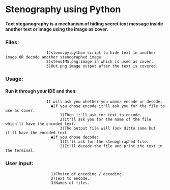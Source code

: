 # Stenography using Python

#### Text steganography is a mechanism of hiding secret text message inside another text or image using the image as cover.

### Files:
                      1)steno.py:python script to hide text in another image OR decode another stenographed image
                      2)stenoIMG.png:image in which is used as cover.
                      3)Out.png:image output after the text is covered.
                      
### Usage:
#### Run it through your IDE and then:

                      It will ask you whether you wanna encode or decode.
                        ●If you chose encode it'll ask you for the file to use as cover.
                            1)Then it'll ask for text to encode.
                            2)It'll ask you for the name of the file which'll have the encoded text.
                            3)The output file will look ditto same but it'll have the encoded text.
                        ●If you chose decode:
                            1)It'll ask for the stenoghraphed file.
                            2)It'll decode the file and print the text in the terminal.
                            
                            
### User Input:
                        1)Choice of encoding / decoding.
                        2)Text to encode.
                        3)Names of files.

